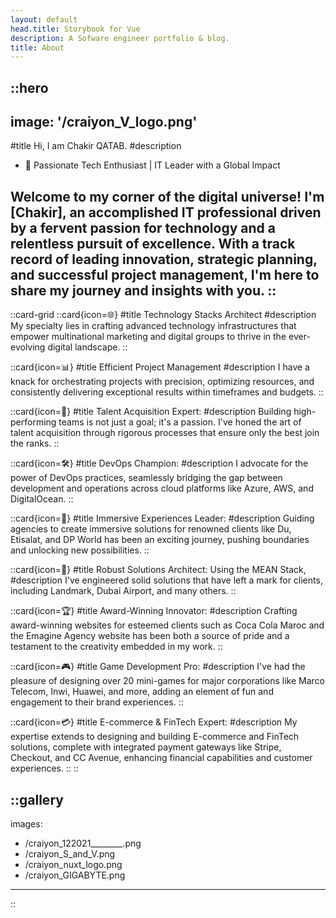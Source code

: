 ```yaml
---
layout: default
head.title: Storybook for Vue
description: A Sofware engineer portfolio & blog.
title: About
---
```


::hero
---
image: '/craiyon_V_logo.png'
---
#title
Hi, I am Chakir QATAB.
#description
- 🚀 Passionate Tech Enthusiast | IT Leader with a Global Impact

Welcome to my corner of the digital universe! I'm [Chakir], an accomplished IT professional driven by a fervent passion for technology and a relentless pursuit of excellence. With a track record of leading innovation, strategic planning, and successful project management, I'm here to share my journey and insights with you.
::
---



::card-grid
  ::card{icon=🌐}
  #title
  Technology Stacks Architect
  #description
  My specialty lies in crafting advanced technology infrastructures that empower multinational marketing and digital groups to thrive in the ever-evolving digital landscape.
  ::

  ::card{icon=📊}
  #title
  Efficient Project Management
  #description
  I have a knack for orchestrating projects with precision, optimizing resources, and consistently delivering exceptional results within timeframes and budgets.
  :: 

  ::card{icon=🤝}
  #title
  Talent Acquisition Expert: 
  #description
  Building high-performing teams is not just a goal; it's a passion. I've honed the art of talent acquisition through rigorous processes that ensure only the best join the ranks.
  :: 

  ::card{icon=🛠️}
  #title
  DevOps Champion: 
  #description
  I advocate for the power of DevOps practices, seamlessly bridging the gap between development and operations across cloud platforms like Azure, AWS, and DigitalOcean.
  :: 

  ::card{icon=🌟}
  #title
  Immersive Experiences Leader:
  #description
  Guiding agencies to create immersive solutions for renowned clients like Du, Etisalat, and DP World has been an exciting journey, pushing boundaries and unlocking new possibilities.
  :: 

  ::card{icon=🔧}
  #title
  Robust Solutions Architect: Using the MEAN Stack, 
  #description
  I've engineered solid solutions that have left a mark for clients, including Landmark, Dubai Airport, and many others.
  :: 

  ::card{icon=🏆}
  #title
  Award-Winning Innovator: 
  #description
  Crafting award-winning websites for esteemed clients such as Coca Cola Maroc and the Emagine Agency website has been both a source of pride and a testament to the creativity embedded in my work.
  :: 

  ::card{icon=🎮}
  #title
  Game Development Pro:
  #description
  I've had the pleasure of designing over 20 mini-games for major corporations like Marco Telecom, Inwi, Huawei, and more, adding an element of fun and engagement to their brand experiences.
  :: 

  ::card{icon=💳}
  #title
  E-commerce & FinTech Expert:
  #description
  My expertise extends to designing and building E-commerce and FinTech solutions, complete with integrated payment gateways like Stripe, Checkout, and CC Avenue, enhancing financial capabilities and customer experiences.
  ::
::



::gallery
---
images:
  - /craiyon_122021________.png
  - /craiyon_S_and_V.png
  - /craiyon_nuxt_logo.png
  - /craiyon_GIGABYTE.png
---
::
